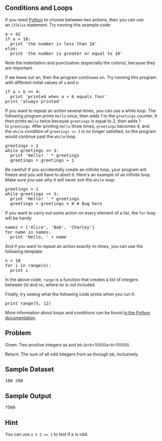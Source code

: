<h2>Conditions and Loops</h2>
<div>
    <p>If you need&nbsp;<a href="https://rosalind.info/glossary/python/" rel="tooltip">Python</a> to choose between two actions, then you can use an&nbsp;<code>if</code>/<code>else</code> statement. Try running this example code:</p>
    <div>
        <pre>a = 42
if a &lt; 10:
  print &apos;the number is less than 10&apos;
else:
  print &apos;the number is greater or equal to 10&apos;</pre>
    </div>
    <p>Note the indentation and punctuation (especially the colons), because they are important.</p>
    <p>If we leave out an, then the program continues on. Try running this program with different initial values of&nbsp;<code>a</code> and&nbsp;<code>b</code>:</p>
    <div>
        <pre>if a + b == 4:
  print &apos;printed when a + b equals four&apos;
print &apos;always printed&apos;</pre>
    </div>
    <p>If you want to repeat an action several times, you can use a while loop. The following program prints&nbsp;<code>Hello</code> once, then adds 1 to the&nbsp;<code>greetings</code> counter. It then prints&nbsp;<code>Hello</code> twice because&nbsp;<code>greetings</code> is equal to 2, then adds 1 to&nbsp;<code>greetings</code>. After printing&nbsp;<code>Hello</code> three times,&nbsp;<code>greetings</code> becomes 4, and the&nbsp;<code>while</code> condition of&nbsp;<code>greetings &lt;= 3</code> is no longer satisfied, so the program would continue past the&nbsp;<code>while</code> loop.</p>
    <div>
        <pre>greetings = 1
while greetings &lt;= 3:
  print &apos;Hello! &apos; * greetings
  greetings = greetings + 1</pre>
    </div>
    <p>Be careful! If you accidentally create an infinite loop, your program will freeze and you will have to abort it. Here&apos;s an example of an infinite loop. Make sure you see why it will never exit the&nbsp;<code>while</code> loop:</p>
    <div>
        <pre>greetings = 1
while greetings &lt;= 3:
  print &apos;Hello! &apos; * greetings
  greetings = greetings + 0 # Bug here</pre>
    </div>
    <p>If you want to carry out some action on every element of a list, the&nbsp;<code>for</code> loop will be handy</p>
    <div>
        <pre>names = [&apos;Alice&apos;, &apos;Bob&apos;, &apos;Charley&apos;]
for name in names:
  print &apos;Hello, &apos; + name</pre>
    </div>
    <p>And if you want to repeat an action exactly&nbsp;<span data-mathml='<math xmlns="http://www.w3.org/1998/Math/MathML"><mi>n</mi></math>' style="display: inline; font-style: normal; font-weight: normal; line-height: normal; font-size: 13px; text-indent: 0px; text-align: left; text-transform: none; letter-spacing: normal; word-spacing: normal; overflow-wrap: normal; white-space: nowrap; float: none; direction: ltr; max-width: none; max-height: none; min-width: 0px; min-height: 0px; border: 0px; padding: 0px; margin: 0px; position: relative;" tabindex="0">nn</span> times, you can use the following template:</p>
    <div>
        <pre>n = 10
for i in range(n):
  print i</pre>
    </div>
    <p>In the above code,&nbsp;<code>range</code> is a function that creates a list of integers between&nbsp;<span data-mathml='<math xmlns="http://www.w3.org/1998/Math/MathML"><mn>0</mn></math>' style="display: inline; font-style: normal; font-weight: normal; line-height: normal; font-size: 13px; text-indent: 0px; text-align: left; text-transform: none; letter-spacing: normal; word-spacing: normal; overflow-wrap: normal; white-space: nowrap; float: none; direction: ltr; max-width: none; max-height: none; min-width: 0px; min-height: 0px; border: 0px; padding: 0px; margin: 0px; position: relative;" tabindex="0">00</span> and&nbsp;<span data-mathml='<math xmlns="http://www.w3.org/1998/Math/MathML"><mi>n</mi></math>' style="display: inline; font-style: normal; font-weight: normal; line-height: normal; font-size: 13px; text-indent: 0px; text-align: left; text-transform: none; letter-spacing: normal; word-spacing: normal; overflow-wrap: normal; white-space: nowrap; float: none; direction: ltr; max-width: none; max-height: none; min-width: 0px; min-height: 0px; border: 0px; padding: 0px; margin: 0px; position: relative;" tabindex="0">nn</span>, where&nbsp;<span data-mathml='<math xmlns="http://www.w3.org/1998/Math/MathML"><mi>n</mi></math>' style="display: inline; font-style: normal; font-weight: normal; line-height: normal; font-size: 13px; text-indent: 0px; text-align: left; text-transform: none; letter-spacing: normal; word-spacing: normal; overflow-wrap: normal; white-space: nowrap; float: none; direction: ltr; max-width: none; max-height: none; min-width: 0px; min-height: 0px; border: 0px; padding: 0px; margin: 0px; position: relative;" tabindex="0">nn</span> is not included.</p>
    <p>Finally, try seeing what the following code prints when you run it:</p>
    <div>
        <pre>print range(5, 12)</pre>
    </div>
    <p>More information about loops and conditions can be found&nbsp;<a href="http://docs.python.org/2/tutorial/controlflow.html" target="_blank">in the Python documentation</a>.</p>
</div>
<h2>Problem</h2>
<p>Given:&nbsp;Two positive integers&nbsp;<span data-mathml='<math xmlns="http://www.w3.org/1998/Math/MathML"><mi>a</mi></math>' style="display: inline; font-style: normal; font-weight: normal; line-height: normal; font-size: 13px; text-indent: 0px; text-align: left; text-transform: none; letter-spacing: normal; word-spacing: normal; overflow-wrap: normal; white-space: nowrap; float: none; direction: ltr; max-width: none; max-height: none; min-width: 0px; min-height: 0px; border: 0px; padding: 0px; margin: 0px; position: relative;" tabindex="0">aa</span> and&nbsp;<span data-mathml='<math xmlns="http://www.w3.org/1998/Math/MathML"><mi>b</mi></math>' style="display: inline; font-style: normal; font-weight: normal; line-height: normal; font-size: 13px; text-indent: 0px; text-align: left; text-transform: none; letter-spacing: normal; word-spacing: normal; overflow-wrap: normal; white-space: nowrap; float: none; direction: ltr; max-width: none; max-height: none; min-width: 0px; min-height: 0px; border: 0px; padding: 0px; margin: 0px; position: relative;" tabindex="0">bb</span> (<span data-mathml='<math xmlns="http://www.w3.org/1998/Math/MathML"><mi>a</mi><mo><</mo><mi>b</mi><mo><</mo><mn>10000</mn></math>' style="display: inline; font-style: normal; font-weight: normal; line-height: normal; font-size: 13px; text-indent: 0px; text-align: left; text-transform: none; letter-spacing: normal; word-spacing: normal; overflow-wrap: normal; white-space: nowrap; float: none; direction: ltr; max-width: none; max-height: none; min-width: 0px; min-height: 0px; border: 0px; padding: 0px; margin: 0px; position: relative;" tabindex="0">a&lt;b&lt;10000a&lt;b&lt;10000</span>).</p>
<p>Return:&nbsp;The sum of all odd integers from&nbsp;<span data-mathml='<math xmlns="http://www.w3.org/1998/Math/MathML"><mi>a</mi></math>' style="display: inline; font-style: normal; font-weight: normal; line-height: normal; font-size: 13px; text-indent: 0px; text-align: left; text-transform: none; letter-spacing: normal; word-spacing: normal; overflow-wrap: normal; white-space: nowrap; float: none; direction: ltr; max-width: none; max-height: none; min-width: 0px; min-height: 0px; border: 0px; padding: 0px; margin: 0px; position: relative;" tabindex="0">aa</span> through&nbsp;<span data-mathml='<math xmlns="http://www.w3.org/1998/Math/MathML"><mi>b</mi></math>' style="display: inline; font-style: normal; font-weight: normal; line-height: normal; font-size: 13px; text-indent: 0px; text-align: left; text-transform: none; letter-spacing: normal; word-spacing: normal; overflow-wrap: normal; white-space: nowrap; float: none; direction: ltr; max-width: none; max-height: none; min-width: 0px; min-height: 0px; border: 0px; padding: 0px; margin: 0px; position: relative;" tabindex="0">bb</span>, inclusively.</p>
<h2>Sample Dataset</h2>
<div>
    <pre>100 200</pre>
</div>
<h2>Sample Output</h2>
<div>
    <pre>7500</pre>
</div>

<h2>Hint</h2>
    <div>
        <p>You can use&nbsp;<code>a % 2 == 1</code> to test if a is odd.</p>
    </div>
